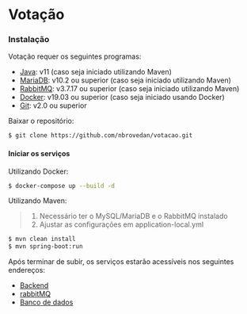# Votação

### Instalação

Votação requer os seguintes programas:
* [Java](https://jdk.java.net/java-se-ri/11): v11 (caso seja iniciado utilizando Maven)
* [MariaDB](https://downloads.mariadb.org/mariadb/): v10.2 ou superior (caso seja iniciado utilizando Maven)
* [RabbitMQ](https://www.rabbitmq.com/download.html): v3.7.17 ou superior (caso seja iniciado utilizando Maven)
* [Docker](https://docs.docker.com/desktop/): v19.03 ou superior (caso seja iniciado usando Docker)
* [Git](https://git-scm.com/downloads/): v2.0 ou superior

Baixar o repositório:
```sh
$ git clone https://github.com/nbrovedan/votacao.git
```
#### Iniciar os serviços
Utilizando Docker:
```sh
$ docker-compose up --build -d
```
Utilizando Maven:
> 1. Necessário ter o MySQL/MariaDB e o RabbitMQ instalado
> 2. Ajustar as configurações em application-local.yml
```sh
$ mvn clean install
$ mvn spring-boot:run
```

Após terminar de subir, os serviços estarão acessíveis nos seguintes endereços:
* [Backend](http://localhost:15125/swagger-ui.html)
* [rabbitMQ](http://localhost:15123/)
* [Banco de dados](http://localhost:15124)

